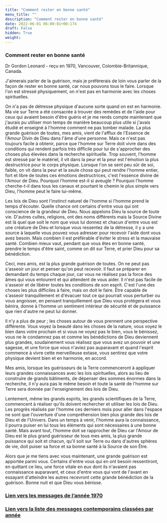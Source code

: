 ```yaml
---
title: "Comment rester en bonne santé"
menu_title: ""
description: "Comment rester en bonne santé"
date: 2022-06-01 06:00:01+00:174
draft: False
hidden: True
weight:
---
```

### Comment rester en bonne santé

Dr Gordon Leonard - reçu en 1970, Vancouver, Colombie-Britannique, Canada.

J'aimerais parler de la guérison, mais je préférerais de loin vous parler de la façon de rester en bonne santé, car nous pouvons tous le faire. Lorsque l'on est stressé physiquement, on n'est pas en harmonie avec les choses spirituelles.

On n'a pas de détresse physique d'aucune sorte quand on est en harmonie. Ma vie sur Terre a été consacrée à trouver des remèdes et de l'aide pour ceux qui avaient besoin d'être guéris et je me rends compte maintenant que j'aurais pu utiliser mon temps de manière beaucoup plus utile si j'avais étudié et enseigné à l'homme comment ne pas tomber malade. La plus grande guérison de toutes, mes amis, vient de l'afflux de l'Essence de l'Amour Divin de Dieu dans l'âme d'une personne. Mais ce n'est pas toujours facile à obtenir, parce que l'homme sur Terre doit vivre dans des conditions qui rendent parfois très difficile pour lui de s'approcher des choses plus élevées dans la recherche spirituelle. Trop souvent, l'homme est stressé par le matériel, il vit dans la peur et la peur est l'émotion la plus destructrice pour le corps physique. Lorsque l'on se sent peu sûr de soi, faible, on vit dans la peur et la seule chose qui peut rendre l'homme entier, fort et libre de toutes ces émotions destructrices, c'est l'essence divine de l'Amour de Dieu. Pourquoi l'homme est-il si aveugle ? Pourquoi l'homme cherche-t-il dans tous les canaux et pourtant le chemin le plus simple vers Dieu, l'homme peut le faire lui-même.

Les lois de Dieu sont l'instinct naturel de l'homme si l'homme prend le temps d'écouter. Quelle chance ont certains d'entre vous qui ont conscience de la grandeur de Dieu. Nous appelons Dieu la source de toute vie. D'autres cultes, religions, ont des noms différents mais la Source Divine est là quel que soit le nom que vous lui donnez et chacun d'entre vous est une créature de Dieu et lorsque vous ressentez de la détresse, il y a une source à laquelle vous pouvez vous adresser pour recevoir l'aide dont vous avez besoin. Mais combien il est préférable d'éviter le stress et la mauvaise santé. Combien mieux vaut, pendant que vous êtes en bonne santé, prendre le temps d'être saint, comme on dit sur Terre, et prier Dieu pour sa bénédiction.

Ceci, mes amis, est la plus grande guérison de toutes. On ne peut pas s'asseoir un jour et penser qu'on peut recevoir. Il faut se préparer en demandant du temps chaque jour, car vous ne réalisez pas la force des âmes qui vous entourent et qui attendent de vous aider. Il n'est pas facile de s'asseoir et de libérer toutes les conditions de son esprit. C'est l'une des choses les plus difficiles à faire, mais on doit le faire. Être capable de s'asseoir tranquillement et d'évacuer tout ce qui pourrait vous perturber ou vous angoisser, en pensant tranquillement que Dieu vous protégera et vous bénira, donne à l'homme un sentiment intérieur de sécurité et de puissance que rien d'autre ne peut lui donner.

Il n'y a plus de peur ; les choses autour de vous prennent une perspective différente. Vous voyez la beauté dans les choses de la nature, vous voyez le bien dans votre prochain et si vous ne voyez pas le bien, vous le bénissez, vous ne le condamnez pas et comme les bénédictions de Dieu deviennent plus grandes, soudainement vous réalisez que vous avez un pouvoir et une sagesse, et une force que vous n'aviez pas auparavant et quand l'esprit commence à vivre cette merveilleuse extase, vous sentirez que votre physique devient bien et en harmonie, en accord.

Mes amis, lorsque les guérisseurs de la Terre commenceront à appliquer leurs grandes connaissances avec les lois spirituelles, alors au lieu de construire de grands bâtiments, de dépenser des sommes énormes dans la recherche, il n'y aura pas le même besoin et toute la santé de l'homme sur Terre sera donnée par l'enseignement des lois de Dieu.

Lentement, même les grands esprits, les grands scientifiques de la Terre, commencent à réaliser qu'ils doivent rechercher et utiliser les lois de Dieu. Les progrès réalisés par l'homme ces derniers mois pour aller dans l'espace ne sont que l'ouverture d'une compréhension bien plus grande des lois de Dieu et de l'Univers. Dans un temps à venir, l'homme aura la connaissance, il pourra puiser en lui tous les éléments qui sont nécessaires à une bonne santé. Mais avant tout, l'homme doit se rapprocher de Dieu car l'Amour de Dieu est le plus grand guérisseur de tous mes amis, la plus grande puissance qui soit et chacun, qu'il soit sur Terre ou dans d'autres sphères de vie, doit puiser sa force et sa bonne santé à la Source de son Être.

Alors que je me tiens avec vous maintenant, une grande guérison est apportée parmi vous. Certains d'entre vous qui en ont besoin ressentiront, en quittant ce lieu, une force vitale en eux dont ils n'avaient pas connaissance auparavant, et ceux d'entre vous qui vont de l'avant en essayant d'atteindre les autres recevront cette grande bénédiction de la guérison. Bonne nuit et que Dieu vous bénisse.




### [**Lien vers les messages de l’année 1970**](/fr-contemporary-messages/fr-contemporary-messages-by-date-order/fr-contemporary-messages-1970/)

### [**Lien vers la liste des messages contemporains classées par année**](/fr-contemporary-messages/fr-contemporary-messages-by-date-order/)